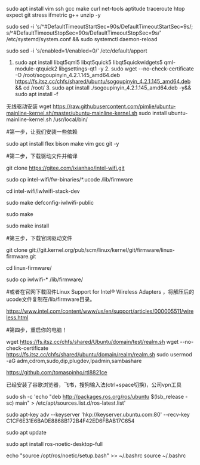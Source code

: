 
sudo apt install vim ssh gcc make curl net-tools aptitude traceroute htop expect git stress ifmetric  g++ unzip -y


sudo sed -i 's/^#DefaultTimeoutStartSec=90s/DefaultTimeoutStartSec=9s/; s/^#DefaultTimeoutStopSec=90s/DefaultTimeoutStopSec=9s/' /etc/systemd/system.conf && sudo systemctl daemon-reload

sudo sed -i 's/enabled=1/enabled=0/' /etc/default/apport


 1. sudo apt install libqt5qml5 libqt5quick5 libqt5quickwidgets5 qml-module-qtquick2 libgsettings-qt1 -y
    2. sudo wget --no-check-certificate -O /root/sogoupinyin_4.2.1.145_amd64.deb  https://fs.itsz.cc/chfs/shared/ubuntu/sogoupinyin_4.2.1.145_amd64.deb  && cd /root/
    3. sudo apt install ./sogoupinyin_4.2.1.145_amd64.deb -y&& sudo apt install -f

无线驱动安装
 wget https://raw.githubusercontent.com/pimlie/ubuntu-mainline-kernel.sh/master/ubuntu-mainline-kernel.sh
sudo install ubuntu-mainline-kernel.sh /usr/local/bin/


#第一步，让我们安装一些依赖

sudo apt install flex bison make vim gcc git -y

#第二步，下载驱动文件并编译

git clone https://gitee.com/ixianhao/intel-wifi.git

sudo cp intel-wifi/fw-binaries/*.ucode /lib/firmware

cd intel-wifi/iwlwifi-stack-dev

sudo make defconfig-iwlwifi-public

sudo make

sudo make install

#第三步，下载官网驱动文件


git clone git://git.kernel.org/pub/scm/linux/kernel/git/firmware/linux-firmware.git

cd linux-firmware/

sudo cp iwlwifi-* /lib/firmware/

#或者在官网下载固件Linux Support for Intel® Wireless Adapters ，将解压后的ucode文件复制在/lib/firmware目录。

https://www.intel.com/content/www/us/en/support/articles/000005511/wireless.html

#第四步，重启你的电脑！


wget  https://fs.itsz.cc/chfs/shared/Ubuntu/domain/test/realm.sh
wget  --no-check-certificate   https://fs.itsz.cc/chfs/shared/ubuntu/domain/realm/realm.sh
sudo usermod -aG adm,cdrom,sudo,dip,plugdev,lpadmin,sambashare

https://github.com/tomaspinho/rtl8821ce

已经安装了谷歌浏览器，飞书，搜狗输入法(ctrl+space切换)，公司vpn工具




sudo sh -c 'echo "deb http://packages.ros.org/ros/ubuntu $(lsb_release -sc) main" > /etc/apt/sources.list.d/ros-latest.list'

sudo apt-key adv --keyserver 'hkp://keyserver.ubuntu.com:80' --recv-key C1CF6E31E6BADE8868B172B4F42ED6FBAB17C654

sudo apt update

sudo apt install ros-noetic-desktop-full

echo "source /opt/ros/noetic/setup.bash" >> ~/.bashrc
source ~/.bashrc
